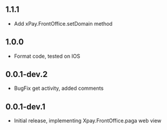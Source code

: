 ## 1.1.1

* Add xPay.FrontOffice.setDomain method

## 1.0.0

* Format code, tested on IOS

## 0.0.1-dev.2

* BugFix get activity, added comments

## 0.0.1-dev.1

* Initial release, implementing Xpay.FrontOffice.paga web view
